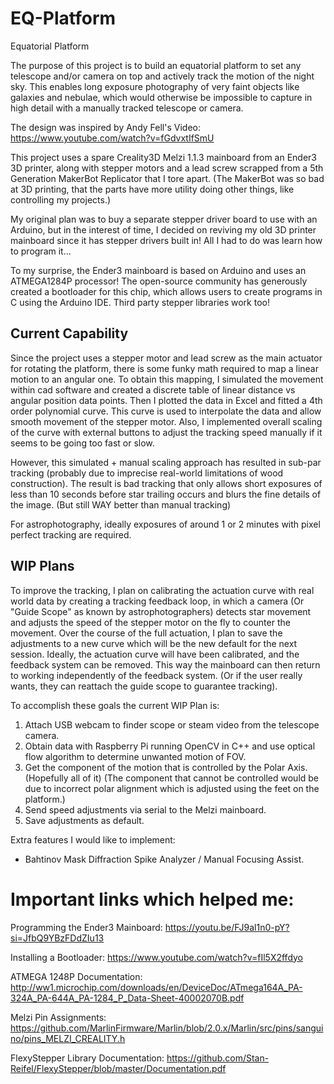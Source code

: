 ﻿# EQ-Platform
Equatorial Platform

The purpose of this project is to build an equatorial platform to set any telescope and/or camera on top and actively track the motion of the night sky.
This enables long exposure photography of very faint objects like galaxies and nebulae, which would otherwise be impossible to capture in high detail with a manually tracked telescope or camera.

The design was inspired by Andy Fell's Video: https://www.youtube.com/watch?v=fGdvxtIfSmU

This project uses a spare Creality3D Melzi 1.1.3 mainboard from an Ender3 3D printer, along with stepper motors and a lead screw scrapped from a 5th Generation MakerBot Replicator that I tore apart. 
(The MakerBot was so bad at 3D printing, that the parts have more utility doing other things, like controlling my projects.)

My original plan was to buy a separate stepper driver board to use with an Arduino, but in the interest of time, 
I decided on reviving my old 3D printer mainboard since it has stepper drivers built in! All I had to do was learn how to program it...

To my surprise, the Ender3 mainboard is based on Arduino and uses an ATMEGA1284P processor!
The open-source community has generously created a bootloader for this chip, which allows users to create programs in C using the Arduino IDE. 
Third party stepper libraries work too!

## Current Capability

Since the project uses a stepper motor and lead screw as the main actuator for rotating the platform, there is some funky math required to map a linear motion to an angular one.
To obtain this mapping, I simulated the movement within cad software and created a discrete table of linear distance vs angular position data points.
Then I plotted the data in Excel and fitted a 4th order polynomial curve. This curve is used to interpolate the data and allow smooth movement of the stepper motor.
Also, I implemented overall scaling of the curve with external buttons to adjust the tracking speed manually if it seems to be going too fast or slow.

However, this simulated + manual scaling approach has resulted in sub-par tracking (probably due to imprecise real-world limitations of wood construction). The result is bad tracking that only allows short exposures of less than 10 seconds before star trailing occurs and blurs the fine details of the image. (But still WAY better than manual tracking)

For astrophotography, ideally exposures of around 1 or 2 minutes with pixel perfect tracking are required.

## WIP Plans

To improve the tracking, I plan on calibrating the actuation curve with real world data by creating a tracking feedback loop, in which a camera (Or "Guide Scope" as known by astrophotographers) detects star movement and adjusts the speed of the stepper motor on the fly to counter the movement. 
Over the course of the full actuation, I plan to save the adjustments to a new curve which will be the new default for the next session. 
Ideally, the actuation curve will have been calibrated, and the feedback system can be removed. This way the mainboard can then return to working independently of the feedback system.
(Or if the user really wants, they can reattach the guide scope to guarantee tracking).

To accomplish these goals the current WIP Plan is:
1. Attach USB webcam to finder scope or steam video from the telescope camera.
2. Obtain data with Raspberry Pi running OpenCV in C++ and use optical flow algorithm to determine unwanted motion of FOV.
3. Get the component of the motion that is controlled by the Polar Axis. (Hopefully all of it) (The component that cannot be controlled would be due to incorrect polar alignment which is adjusted using the feet on the platform.)
4. Send speed adjustments via serial to the Melzi mainboard.
5. Save adjustments as default.

Extra features I would like to implement:
- Bahtinov Mask Diffraction Spike Analyzer / Manual Focusing Assist.

# Important links which helped me:

Programming the Ender3 Mainboard:
https://youtu.be/FJ9al1n0-pY?si=JfbQ9YBzFDdZIu13

Installing a Bootloader:
https://www.youtube.com/watch?v=fIl5X2ffdyo

ATMEGA 1248P Documentation:
http://ww1.microchip.com/downloads/en/DeviceDoc/ATmega164A_PA-324A_PA-644A_PA-1284_P_Data-Sheet-40002070B.pdf

Melzi Pin Assignments:
https://github.com/MarlinFirmware/Marlin/blob/2.0.x/Marlin/src/pins/sanguino/pins_MELZI_CREALITY.h

FlexyStepper Library Documentation:
https://github.com/Stan-Reifel/FlexyStepper/blob/master/Documentation.pdf
